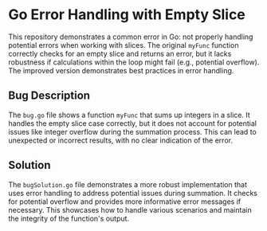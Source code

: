 # Go Error Handling with Empty Slice

This repository demonstrates a common error in Go: not properly handling potential errors when working with slices.  The original `myFunc` function correctly checks for an empty slice and returns an error, but it lacks robustness if calculations within the loop might fail (e.g., potential overflow). The improved version demonstrates best practices in error handling.

## Bug Description

The `bug.go` file shows a function `myFunc` that sums up integers in a slice. It handles the empty slice case correctly, but it does not account for potential issues like integer overflow during the summation process.  This can lead to unexpected or incorrect results, with no clear indication of the error.

## Solution

The `bugSolution.go` file demonstrates a more robust implementation that uses error handling to address potential issues during summation. It checks for potential overflow and provides more informative error messages if necessary. This showcases how to handle various scenarios and maintain the integrity of the function's output.